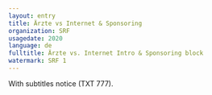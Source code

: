 ```yaml
---
layout: entry
title: Ärzte vs Internet & Sponsoring
organization: SRF
usagedate: 2020
language: de
fulltitle: Ärzte vs. Internet Intro & Sponsoring block
watermark: SRF 1
---
```

With subtitles notice (TXT 777).